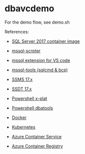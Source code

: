 # dbavcdemo

For the demo flow, see demo.sh

References:

* [SQL Server 2017 container image](https://docs.microsoft.com/en-us/sql/linux/sql-server-linux-setup-docker)

* [mssql-scrpter](https://github.com/Microsoft/sql-xplat-cli)

* [mssql extension for VS code](https://github.com/Microsoft/vscode-mssql)

* [mssql-tools (sqlcmd & bcp)](https://docs.microsoft.com/en-us/sql/linux/sql-server-linux-setup-tools)

* [SSMS 17.x](https://docs.microsoft.com/en-us/sql/ssms/download-sql-server-management-studio-ssms)

* [SSDT 17.x](https://docs.microsoft.com/en-us/sql/ssdt/download-sql-server-data-tools-ssdt)

* [Powershell x-plat](https://github.com/PowerShell/PowerShell)

* [Powershell dbatools](https://dbatools.io/) 

* [Docker](https://www.docker.com/) 

* [Kubernetes](https://kubernetes.io/) 

* [Azure Container Service](https://docs.microsoft.com/en-us/azure/container-service/) 

* [Azure Container Registry](https://docs.microsoft.com/en-us/azure/container-registry/container-registry-get-started-azure-cli)
